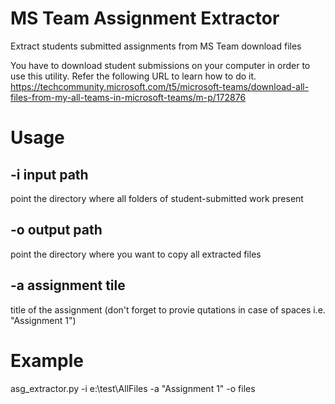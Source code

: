 # MS Team Assignment Extractor
Extract students submitted assignments from MS Team download files

You have to download student submissions on your computer in order to use this utility. Refer the following URL to learn how to do it. 
https://techcommunity.microsoft.com/t5/microsoft-teams/download-all-files-from-my-all-teams-in-microsoft-teams/m-p/172876

# Usage

## -i input path
point the directory where all folders of student-submitted work present

## -o output path
point the directory where you want to copy all extracted files

## -a assignment tile
title of the assignment (don't forget to provie qutations in case of spaces i.e. "Assignment 1")

# Example
asg_extractor.py  -i e:\test\AllFiles -a "Assignment 1" -o files
